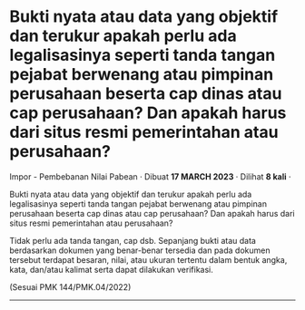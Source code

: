 Bukti nyata atau data yang objektif dan terukur apakah perlu ada legalisasinya seperti tanda tangan pejabat berwenang atau pimpinan perusahaan beserta cap dinas atau cap perusahaan? Dan apakah harus dari situs resmi pemerintahan atau perusahaan?
=====================================================================================================================================================================================================================================================

Impor - Pembebanan Nilai Pabean · Dibuat **17 MARCH 2023** · Dilihat **8 kali** ·

Bukti nyata atau data yang objektif dan terukur apakah perlu ada legalisasinya seperti tanda tangan pejabat berwenang atau pimpinan perusahaan beserta cap dinas atau cap perusahaan? Dan apakah harus dari situs resmi pemerintahan atau perusahaan?  

  

Tidak perlu ada tanda tangan, cap dsb. Sepanjang bukti atau data berdasarkan dokumen yang benar-benar tersedia dan pada dokumen tersebut terdapat besaran, nilai, atau ukuran tertentu dalam bentuk angka, kata, dan/atau kalimat serta dapat dilakukan verifikasi. 

(Sesuai PMK 144/PMK.04/2022)

  
  
  

* * *